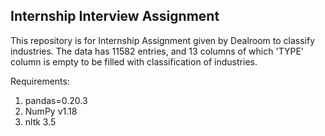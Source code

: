 ## Internship Interview Assignment

This repository is for Internship Assignment given by Dealroom to classify industries. The data has 11582 entries, and 13 columns of which 'TYPE' column is empty to be filled with classification of industries.

Requirements:
1. pandas=0.20.3
2. NumPy v1.18
3. nltk 3.5
